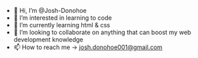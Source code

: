 - 👋 Hi, I’m @Josh-Donohoe
- 👀 I’m interested in learning to code
- 🌱 I’m currently learning html & css
- 💞️ I’m looking to collaborate on anything that can boost my web development knowledge
- 📫 How to reach me -> josh.donohoe001@gmail.com

<!---
Josh-Donohoe/Josh-Donohoe is a ✨ special ✨ repository because its `README.md` (this file) appears on your GitHub profile.
You can click the Preview link to take a look at your changes.
--->
